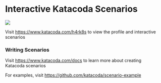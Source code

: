 # Interactive Katacoda Scenarios

[![](http://shields.katacoda.com/katacoda/h4rk8s/count.svg)](https://www.katacoda.com/h4rk8s "Get your profile on Katacoda.com")

Visit https://www.katacoda.com/h4rk8s to view the profile and interactive scenarios

### Writing Scenarios
Visit https://www.katacoda.com/docs to learn more about creating Katacoda scenarios

For examples, visit https://github.com/katacoda/scenario-example
